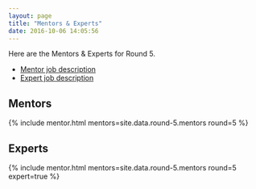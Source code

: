 ```yaml
---
layout: page
title: "Mentors & Experts"
date: 2016-10-06 14:05:56
---
```


Here are the Mentors & Experts for Round 5.

* [Mentor job description](https://goo.gl/W893JR)
* [Expert job description](https://goo.gl/UthgL1)

## Mentors

{% include mentor.html mentors=site.data.round-5.mentors round=5 %}

## Experts

{% include mentor.html mentors=site.data.round-5.mentors round=5 expert=true %}
